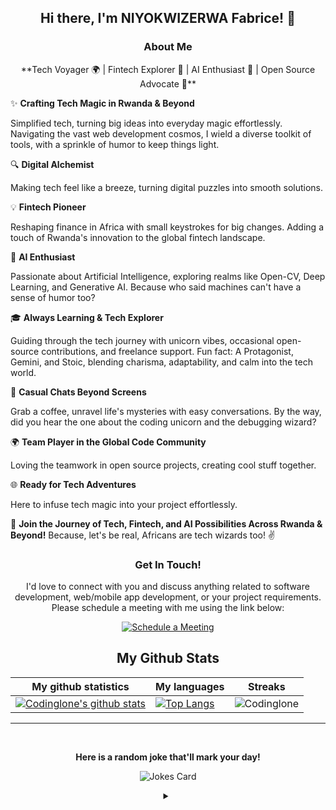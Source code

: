 <h2 align="center">Hi there, I'm NIYOKWIZERWA Fabrice! 👋</h2>

<h3 align="center">About Me</h3>

<p align="center">
**Tech Voyager 🌍 | Fintech Explorer 💸 | AI Enthusiast 🤖 | Open Source Advocate 🚀**

✨ **Crafting Tech Magic in Rwanda & Beyond**

Simplified tech, turning big ideas into everyday magic effortlessly. Navigating the vast web development cosmos, I wield a diverse toolkit of tools, with a sprinkle of humor to keep things light.

🔍 **Digital Alchemist**

Making tech feel like a breeze, turning digital puzzles into smooth solutions.

💡 **Fintech Pioneer**

Reshaping finance in Africa with small keystrokes for big changes. Adding a touch of Rwanda's innovation to the global fintech landscape.

🤖 **AI Enthusiast**

Passionate about Artificial Intelligence, exploring realms like Open-CV, Deep Learning, and Generative AI. Because who said machines can't have a sense of humor too?

🎓 **Always Learning & Tech Explorer**

Guiding through the tech journey with unicorn vibes, occasional open-source contributions, and freelance support. Fun fact: A Protagonist, Gemini, and Stoic, blending charisma, adaptability, and calm into the tech world.

💬 **Casual Chats Beyond Screens**

Grab a coffee, unravel life's mysteries with easy conversations. By the way, did you hear the one about the coding unicorn and the debugging wizard?

🌍 **Team Player in the Global Code Community**

Loving the teamwork in open source projects, creating cool stuff together.

🌐 **Ready for Tech Adventures**

Here to infuse tech magic into your project effortlessly.

🚀 **Join the Journey of Tech, Fintech, and AI Possibilities Across Rwanda & Beyond!** Because, let's be real, Africans are tech wizards too! ✌️
</p>

<h3 align="center">Get In Touch!</h3>

<p align="center">I'd love to connect with you and discuss anything related to software development, web/mobile app development, or your project requirements. Please schedule a meeting with me using the link below:</p>

<p align="center"><a href="https://calendly.com/codinglone/one-to-one" target="_blank"><img src="https://user-images.githubusercontent.com/15426564/144297439-f530f383-e73e-41e0-9914-a9b7d3f432e5.png" alt="Schedule a Meeting"></a></p>
<!--
**My Github Metrics**

![Codinglone's GitHub stats](https://github-readme-stats.vercel.app/api?username=Codinglone&show_icons=true&theme=transparent&count_private=true)

[![Top Langs](https://github-readme-stats.vercel.app/api/top-langs/?username=Codinglone&hide_progress=false&theme=transparent)](https://github.com/anuraghazra/github-readme-stats)
-->
<!-- START NEW SECTION -->
<p align="center">
 <h2 align="center">My Github Stats</h2>

|My github statistics|My languages|Streaks|
|-|-|-|
|[![Codinglone's github stats](https://github-readme-stats.vercel.app/api?username=Codinglone&show_icons=true&theme=transparent&hide_title=true)](https://github.com/Codinglone)|[![Top Langs](https://github-readme-stats.vercel.app/api/top-langs/?username=Codinglone&show_icons=true&theme=transparent&layout=compact&hide_title=true)](https://github.com/Codinglone)|![Codinglone](https://github-readme-streak-stats.herokuapp.com/?user=Codinglone&theme=transparent)
<hr>


<!-- START NEW SECTION -->
<div align="center">
 <br>
 <p align="centre"><b> Here is a random joke that'll mark your day!</b></p>
 
 
![Jokes Card](https://readme-jokes.vercel.app/api)
 
 
<details><summary align="center"> </samp></summary><p align ="centre"> Refresh page to load New joke</p></details>
<br>
</div>
